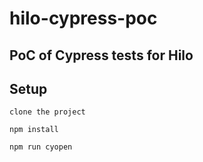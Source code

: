 # hilo-cypress-poc

## PoC of Cypress tests for Hilo

## Setup
```
clone the project
```

```
npm install
```

```
npm run cyopen
```

